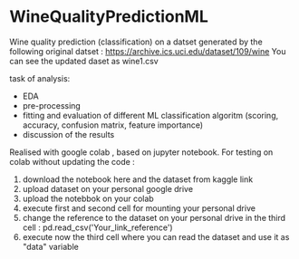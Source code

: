# WineQualityPredictionML

Wine quality prediction (classification) on a datset generated by the following original datset  : https://archive.ics.uci.edu/dataset/109/wine
You can see the updated daset as wine1.csv

task of analysis:
- EDA
- pre-processing
- fitting and evaluation of different ML classification algoritm (scoring, accuracy, confusion matrix, feature importance)
- discussion of the results

Realised with google colab , based on jupyter notebook. For testing on colab  without updating the code :
1) download the  notebook here and the dataset from kaggle link
2) upload dataset on your personal google drive
3) upload the notebbok on your colab
4) execute first and second cell for mounting  your personal drive
5) change the reference to the dataset on your personal drive in the third cell : pd.read_csv('Your_link_reference')
6) execute now the third cell where you can read the dataset and use it as "data" variable 
